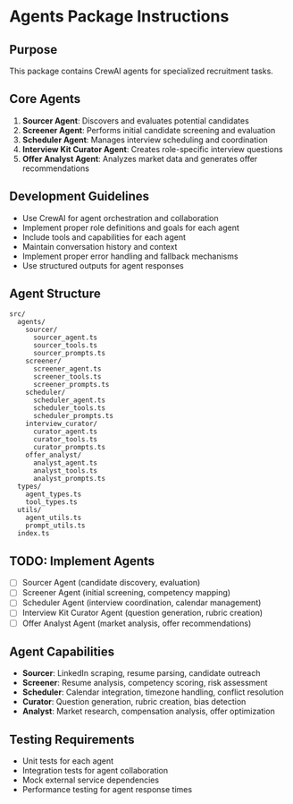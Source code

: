 # Agents Package Instructions

## Purpose
This package contains CrewAI agents for specialized recruitment tasks.

## Core Agents
1. **Sourcer Agent**: Discovers and evaluates potential candidates
2. **Screener Agent**: Performs initial candidate screening and evaluation
3. **Scheduler Agent**: Manages interview scheduling and coordination
4. **Interview Kit Curator Agent**: Creates role-specific interview questions
5. **Offer Analyst Agent**: Analyzes market data and generates offer recommendations

## Development Guidelines
- Use CrewAI for agent orchestration and collaboration
- Implement proper role definitions and goals for each agent
- Include tools and capabilities for each agent
- Maintain conversation history and context
- Implement proper error handling and fallback mechanisms
- Use structured outputs for agent responses

## Agent Structure
```
src/
  agents/
    sourcer/
      sourcer_agent.ts
      sourcer_tools.ts
      sourcer_prompts.ts
    screener/
      screener_agent.ts
      screener_tools.ts
      screener_prompts.ts
    scheduler/
      scheduler_agent.ts
      scheduler_tools.ts
      scheduler_prompts.ts
    interview_curator/
      curator_agent.ts
      curator_tools.ts
      curator_prompts.ts
    offer_analyst/
      analyst_agent.ts
      analyst_tools.ts
      analyst_prompts.ts
  types/
    agent_types.ts
    tool_types.ts
  utils/
    agent_utils.ts
    prompt_utils.ts
  index.ts
```

## TODO: Implement Agents
- [ ] Sourcer Agent (candidate discovery, evaluation)
- [ ] Screener Agent (initial screening, competency mapping)
- [ ] Scheduler Agent (interview coordination, calendar management)
- [ ] Interview Kit Curator Agent (question generation, rubric creation)
- [ ] Offer Analyst Agent (market analysis, offer recommendations)

## Agent Capabilities
- **Sourcer**: LinkedIn scraping, resume parsing, candidate outreach
- **Screener**: Resume analysis, competency scoring, risk assessment
- **Scheduler**: Calendar integration, timezone handling, conflict resolution
- **Curator**: Question generation, rubric creation, bias detection
- **Analyst**: Market research, compensation analysis, offer optimization

## Testing Requirements
- Unit tests for each agent
- Integration tests for agent collaboration
- Mock external service dependencies
- Performance testing for agent response times
